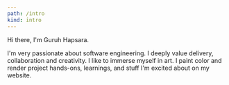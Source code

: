 ```yaml
---
path: /intro
kind: intro
---
```


Hi there, I'm Guruh Hapsara.

I'm very passionate about software engineering.
I deeply value delivery, collaboration and creativity.
I like to immerse myself in art.
I paint color and render project hands-ons, learnings, and stuff I'm excited about on my website.
